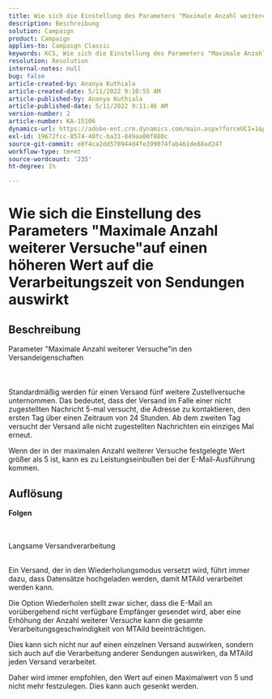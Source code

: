 ```yaml
---
title: Wie sich die Einstellung des Parameters "Maximale Anzahl weiterer Versuche"auf einen höheren Wert auf die Verarbeitungszeit von Sendungen auswirkt
description: Beschreibung
solution: Campaign
product: Campaign
applies-to: Campaign Classic
keywords: KCS, Wie sich die Einstellung des Parameters "Maximale Anzahl weiterer Versuche"auf einen höheren Wert auf die Verarbeitungszeit von Sendungen auswirkt
resolution: Resolution
internal-notes: null
bug: false
article-created-by: Ananya Kuthiala
article-created-date: 5/11/2022 9:10:55 AM
article-published-by: Ananya Kuthiala
article-published-date: 5/11/2022 9:11:46 AM
version-number: 2
article-number: KA-15106
dynamics-url: https://adobe-ent.crm.dynamics.com/main.aspx?forceUCI=1&pagetype=entityrecord&etn=knowledgearticle&id=1e53c73c-0ad1-ec11-a7b5-0022480a8e40
exl-id: 19672fcc-8574-40fc-ba31-849aa00f880c
source-git-commit: e8f4ca2dd578944d4fe399074fab461de88ad247
workflow-type: tm+mt
source-wordcount: '235'
ht-degree: 1%

---
```


# Wie sich die Einstellung des Parameters &quot;Maximale Anzahl weiterer Versuche&quot;auf einen höheren Wert auf die Verarbeitungszeit von Sendungen auswirkt

## Beschreibung

Parameter &quot;Maximale Anzahl weiterer Versuche&quot;in den Versandeigenschaften<br><br><br><br>
Standardmäßig werden für einen Versand fünf weitere Zustellversuche unternommen. Das bedeutet, dass der Versand im Falle einer nicht zugestellten Nachricht 5-mal versucht, die Adresse zu kontaktieren, den ersten Tag über einen Zeitraum von 24 Stunden. Ab dem zweiten Tag versucht der Versand alle nicht zugestellten Nachrichten ein einziges Mal erneut.



Wenn der in der maximalen Anzahl weiterer Versuche festgelegte Wert größer als 5 ist, kann es zu Leistungseinbußen bei der E-Mail-Ausführung kommen.


## Auflösung

<b>Folgen</b>

<br><br>Langsame Versandverarbeitung<br><br>


Ein Versand, der in den Wiederholungsmodus versetzt wird, führt immer dazu, dass Datensätze hochgeladen werden, damit MTAild verarbeitet werden kann.

Die Option Wiederholen stellt zwar sicher, dass die E-Mail an vorübergehend nicht verfügbare Empfänger gesendet wird, aber eine Erhöhung der Anzahl weiterer Versuche kann die gesamte Verarbeitungsgeschwindigkeit von MTAild beeinträchtigen.

Dies kann sich nicht nur auf einen einzelnen Versand auswirken, sondern sich auch auf die Verarbeitung anderer Sendungen auswirken, da MTAild jeden Versand verarbeitet.



Daher wird immer empfohlen, den Wert auf einen Maximalwert von 5 und nicht mehr festzulegen. Dies kann auch gesenkt werden.
